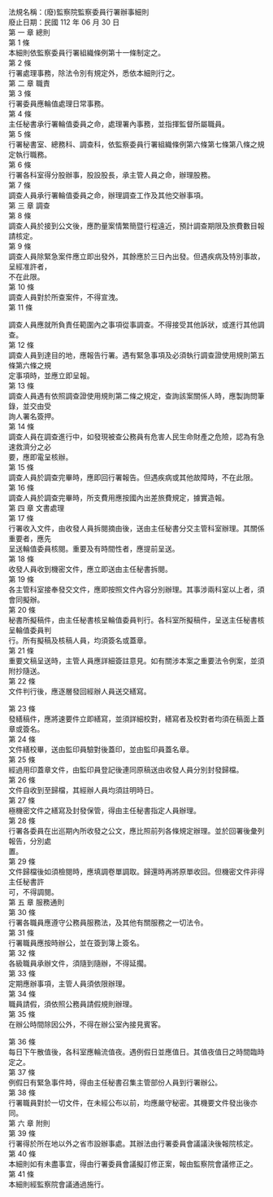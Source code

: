 法規名稱：(廢)監察院監察委員行署辦事細則  
廢止日期：民國 112 年 06 月 30 日  
第 一 章 總則  
第 1 條  
本細則依監察委員行署組織條例第十一條制定之。  
第 2 條  
行署處理事務，除法令別有規定外，悉依本細則行之。  
第 二 章 職責  
第 3 條  
行署委員應輪值處理日常事務。  
第 4 條  
主任秘書承行署輪值委員之命，處理署內事務，並指揮監督所屬職員。  
第 5 條  
行署秘書室、總務科、調查科，依監察委員行署組織條例第六條第七條第八條之規定執行職務。  
第 6 條  
行署各科室得分股辦事，股設股長，承主管人員之命，辦理股務。  
第 7 條  
調查人員承行署輪值委員之命，辦理調查工作及其他交辦事項。  
第 三 章 調查  
第 8 條  
調查人員於接到公文後，應酌量案情繁簡暨行程遠近，預計調查期限及旅費數目報請核定。  
第 9 條  
調查人員除緊急案件應立即出發外，其餘應於三日內出發。但遇疾病及特別事故，呈經准許者，  
不在此限。  
第 10 條  
調查人員對於所查案件，不得宣洩。  
第 11 條  


調查人員應就所負責任範圍內之事項從事調查。不得接受其他訴狀，或進行其他調查。  
第 12 條  
調查人員到達目的地，應報告行署。遇有緊急事項及必須執行調查證使用規則第五條第六條之規  
定事項時，並應立即呈報。  
第 13 條  
調查人員遇有依照調查證使用規則第二條之規定，查詢該案關係人時，應製詢問筆錄，並交由受  
詢人署名簽押。  
第 14 條  
調查人員在調查進行中，如發現被查公務員有危害人民生命財產之危險，認為有急速救濟分之必  
要，應即電呈核辦。  
第 15 條  
調查人員於調查完畢時，應即回行署報告。但遇疾病或其他故障時，不在此限。  
第 16 條  
調查人員於調查完畢時，所支費用應按國內出差旅費規定，據實造報。  
第 四 章 文書處理  
第 17 條  
行署收入文件，由收發人員拆閱摘由後，送由主任秘書分交主管科室辦理。其關係重要者，應先  
呈送輪值委員核閱。重要及有時間性者，應提前呈送。  
第 18 條  
收發人員收到機密文件，應立即送由主任秘書拆閱。  
第 19 條  
各主管科室接奉發交文件，應即按照文件內容分別辦理。其事涉兩科室以上者，須會同擬辦。  
第 20 條  
秘書所擬稿件，由主任秘書核呈輪值委員判行。各科室所擬稿件，呈送主任秘書核呈輪值委員判  
行。所有擬稿及核稿人員，均須簽名或蓋章。  
第 21 條  
重要文稿呈送時，主管人員應詳細簽註意見。如有關涉本案之重要法令例案，並須附抄隨送。  
第 22 條  
文件判行後，應逐層發回經辦人員送交繕寫。  


第 23 條  
發繕稿件，應將速要件立即繕寫，並須詳細校對，繕寫者及校對者均須在稿面上蓋章或簽名。  
第 24 條  
文件繕校畢，送由監印員驗對後蓋印，並由監印員蓋名章。  
第 25 條  
經過用印蓋章文件，由監印員登記後連同原稿送由收發人員分別封發歸檔。  
第 26 條  
文件自收到至歸檔，其經辦人員均須註明時日。  
第 27 條  
極機密文件之繕寫及封發保管，得由主任秘書指定人員辦理。  
第 28 條  
行署各委員在出巡期內所收發之公文，應比照前列各條規定辦理。並於回署後彙列報告，分別處  
置。  
第 29 條  
文件歸檔後如須檢閱時，應填調卷單調取。歸還時再將原單收回。但機密文件非得主任秘書許  
可，不得調閱。  
第 五 章 服務通則  
第 30 條  
行署各職員應遵守公務員服務法，及其他有關服務之一切法令。  
第 31 條  
行署職員應按時辦公，並在簽到簿上簽名。  
第 32 條  
各級職員承辦文件，須隨到隨辦，不得延擱。  
第 33 條  
定期應辦事項，主管人員須依限辦理。  
第 34 條  
職員請假，須依照公務員請假規則辦理。  
第 35 條  
在辦公時間除因公外，不得在辦公室內接見賓客。  


第 36 條  
每日下午散值後，各科室應輪流值夜。遇例假日並應值日。其值夜值日之時間臨時定之。  
第 37 條  
例假日有緊急事件時，得由主任秘書召集主管部份人員到行署辦公。  
第 38 條  
行署職員對於一切文件，在未經公布以前，均應嚴守秘密。其機要文件發出後亦同。  
第 六 章 附則  
第 39 條  
行署得於所在地以外之省市設辦事處。其辦法由行署委員會議議決後報院核定。  
第 40 條  
本細則如有未盡事宜，得由行署委員會議擬訂修正案，報由監察院會議修正之。  
第 41 條  
本細則經監察院會議通過施行。  


